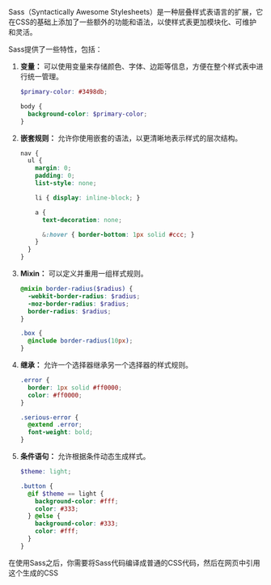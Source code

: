 Sass（Syntactically Awesome Stylesheets）是一种层叠样式表语言的扩展，它在CSS的基础上添加了一些额外的功能和语法，以使样式表更加模块化、可维护和灵活。

Sass提供了一些特性，包括：

1. **变量：** 可以使用变量来存储颜色、字体、边距等信息，方便在整个样式表中进行统一管理。

   ```scss
   $primary-color: #3498db;

   body {
     background-color: $primary-color;
   }
   ```

2. **嵌套规则：** 允许你使用嵌套的语法，以更清晰地表示样式的层次结构。

   ```scss
   nav {
     ul {
       margin: 0;
       padding: 0;
       list-style: none;

       li { display: inline-block; }

       a {
         text-decoration: none;

         &:hover { border-bottom: 1px solid #ccc; }
       }
     }
   }
   ```

3. **Mixin：** 可以定义并重用一组样式规则。

   ```scss
   @mixin border-radius($radius) {
     -webkit-border-radius: $radius;
     -moz-border-radius: $radius;
     border-radius: $radius;
   }

   .box {
     @include border-radius(10px);
   }
   ```

4. **继承：** 允许一个选择器继承另一个选择器的样式规则。

   ```scss
   .error {
     border: 1px solid #ff0000;
     color: #ff0000;
   }

   .serious-error {
     @extend .error;
     font-weight: bold;
   }
   ```

5. **条件语句：** 允许根据条件动态生成样式。

   ```scss
   $theme: light;

   .button {
     @if $theme == light {
       background-color: #fff;
       color: #333;
     } @else {
       background-color: #333;
       color: #fff;
     }
   }
   ```

在使用Sass之后，你需要将Sass代码编译成普通的CSS代码，然后在网页中引用这个生成的CSS
